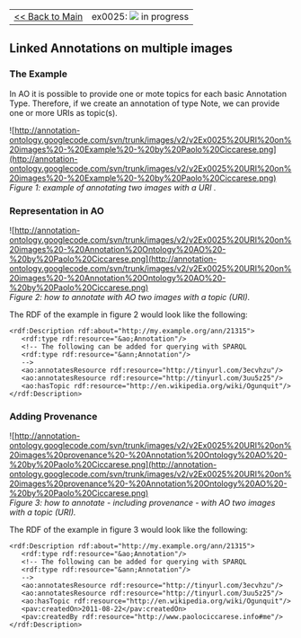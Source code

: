 <table width='100%'>
<tr>
<td>
<a href='v2Main.md'>&lt;&lt; Back to Main</a>
</td>
<td align='right'>
ex0025: <img src='http://annotation-ontology.googlecode.com/svn/trunk/images/misc/in_progress.gif' /> in progress<br>
</td>
</tr>
</table>

## Linked Annotations on multiple images ##

### The Example ###

In AO it is possible to provide one or mote topics for each basic Annotation Type. Therefore, if we create an annotation of type Note, we can provide one or more URIs as topic(s).

![http://annotation-ontology.googlecode.com/svn/trunk/images/v2/v2Ex0025%20URI%20on%20images%20-%20Example%20-%20by%20Paolo%20Ciccarese.png](http://annotation-ontology.googlecode.com/svn/trunk/images/v2/v2Ex0025%20URI%20on%20images%20-%20Example%20-%20by%20Paolo%20Ciccarese.png)<br />
_Figure 1: example of annotating two images with a URI ._

### Representation in AO ###

![http://annotation-ontology.googlecode.com/svn/trunk/images/v2/v2Ex0025%20URI%20on%20images%20-%20Annotation%20Ontology%20AO%20-%20by%20Paolo%20Ciccarese.png](http://annotation-ontology.googlecode.com/svn/trunk/images/v2/v2Ex0025%20URI%20on%20images%20-%20Annotation%20Ontology%20AO%20-%20by%20Paolo%20Ciccarese.png)<br />
_Figure 2: how to annotate with AO two images with a topic (URI)._

The RDF of the example in figure 2 would look like the following:

```
<rdf:Description rdf:about="http://my.example.org/ann/21315"> 
   <rdf:type rdf:resource="&ao;Annotation"/> 
   <!-- The following can be added for querying with SPARQL 
   <rdf:type rdf:resource="&ann;Annotation"/> 
   --> 
   <ao:annotatesResource rdf:resource="http://tinyurl.com/3ecvhzu"/> 
   <ao:annotatesResource rdf:resource="http://tinyurl.com/3uu5z25"/>
   <ao:hasTopic rdf:resource="http://en.wikipedia.org/wiki/Ogunquit"/>
</rdf:Description> 
```


### Adding Provenance ###

![http://annotation-ontology.googlecode.com/svn/trunk/images/v2/v2Ex0025%20URI%20on%20images%20provenance%20-%20Annotation%20Ontology%20AO%20-%20by%20Paolo%20Ciccarese.png](http://annotation-ontology.googlecode.com/svn/trunk/images/v2/v2Ex0025%20URI%20on%20images%20provenance%20-%20Annotation%20Ontology%20AO%20-%20by%20Paolo%20Ciccarese.png)<br />
_Figure 3: how to annotate - including provenance - with AO two images with a topic (URI)._

The RDF of the example in figure 3 would look like the following:

```
<rdf:Description rdf:about="http://my.example.org/ann/21315"> 
   <rdf:type rdf:resource="&ao;Annotation"/> 
   <!-- The following can be added for querying with SPARQL 
   <rdf:type rdf:resource="&ann;Annotation"/> 
   --> 
   <ao:annotatesResource rdf:resource="http://tinyurl.com/3ecvhzu"/> 
   <ao:annotatesResource rdf:resource="http://tinyurl.com/3uu5z25"/>
   <ao:hasTopic rdf:resource="http://en.wikipedia.org/wiki/Ogunquit"/>
   <pav:createdOn>2011-08-22</pav:createdOn> 
   <pav:createdBy rdf:resource="http://www.paolociccarese.info#me"/> 
</rdf:Description> 
```